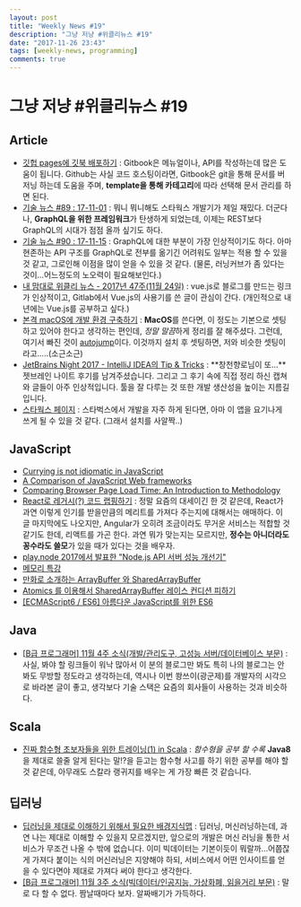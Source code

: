```yaml
---
layout: post
title: "Weekly News #19"
description: "그냥 저냥 #위클리뉴스 #19"
date: "2017-11-26 23:43"
tags: [weekly-news, programming]
comments: true
---
```



# 그냥 저냥 #위클리뉴스 #19



## Article

- [깃헙 pages에 깃북 배포하기](https://beomi.github.io/2017/11/20/Deploy-Gitbook-to-Github-Pages/) : Gitbook은 메뉴얼이나, API를 작성하는데 많은 도움이 됩니다. Github는 사실 코드 호스팅이라면, Gitbook은 git을 통해 문서를 버저닝 하는데 도움을 주며, **template을 통해 카테고리**에 따라 선택해 문서 관리를 하면 된다. 
- [기술 뉴스 #89 : 17-11-01](https://blog.outsider.ne.kr/1327) : 뭐니 뭐니해도 스타웍스 개발기가 제일 재밌다. 더군다나, **GraphQL을 위한 프레임워크**가 탄생하게 되었는데, 이제는 REST보다 GraphQL의 시대가 점점 올까 싶기도 하다.
- [기술 뉴스 #90 : 17-11-15](https://blog.outsider.ne.kr/1330) : GraphQL에 대한 부분이 가장 인상적이기도 하다. 아마 현존하는 API 구조를 GraphQL로 전부를 옮기긴 어려워도 일부는 적용 할 수 있을 것 같고, 그로인해 이점을 많이 얻을 수 있을 것 같다. (물론, 러닝커브가 좀 있다는 것이...어느정도의 노오력이 필요해보인다.)
- [내 맘대로 위클리 뉴스 - 2017년 47주(11월 24일)](https://www.sangkon.com/2017/11/24/sigamdream_weekly_2017_47/) : vue.js로 블로그를 만드는 링크가 인상적이고, Gitlab에서 Vue.js의 사용기를 쓴 글이 관심이 간다. (개인적으로 내년에는 Vue.js를 공부하고 싶다.)
- [본격 macOS에 개발 환경 구축하기](https://subicura.com/2017/11/22/mac-os-development-environment-setup.html) : **MacOS**를 쓴다면, 이 정도는 기본으로 셋팅하고 있어야 한다고 생각하는 편인데, *정말 말끔*하게 정리를 잘 해주셨다. 그런데, 여기서 빠진 것이 [autojump](https://github.com/wting/autojump)이다. 이것까지 설치 후 셋팅하면, 저와 비슷한 셋팅이라고.....(소근소근)
- [JetBrains Night 2017 - IntelliJ IDEA의 Tip & Tricks](http://jojoldu.tistory.com/248) : **창천향로님이 또…**젯브레인 나이트 후기를 남겨주셨습니다. 그리고 그 후기 속에 직접 정리 하신 캡쳐와 글들이 아주 인상적입니다. 툴을 잘 다루는 것 또한 개발 생산성을 높이는 지름길입니다. 
- [스타웍스 페이지](http://xn--9t4ba803ac1m.com/) : 스타벅스에서 개발을 자주 하게 된다면, 아마 이 앱을 요기나게 쓰게 될 수 있을 것 같다. (그래서 설치를 사알짝..)



## JavaScript

- [Currying is not idiomatic in JavaScript](http://2ality.com/2017/11/currying-in-js.html)
- [A Comparison of JavaScript Web frameworks](https://www.sitepen.com/blog/2017/11/10/web-frameworks-conclusions/)
- [Comparing Browser Page Load Time: An Introduction to Methodology](https://hacks.mozilla.org/2017/11/comparing-browser-page-load-time-an-introduction-to-methodology/)
- [React로 레거시(?) 코드 랩핑하기](http://sculove.github.io/blog/2017/11/21/wrappingReact/) : 정말 요즘의 대세이긴 한 것 같은데, React가 과연 이렇게 인기를 받을만큼의 메리트를 가져다 주는지에 대해서는 애매하다. 이 글 마지막에도 나오지만, Angular가 오히려 조금이라도 무거운 서비스는 적합할 것 같기도 한데, 리액트를 가곤 한다. 과연 뭐가 맞는지는 모르지만, **정수는 아니더라도 꽁수라도 쓸모**가 있을 때가 있다는 것을 배우자.
- [play.node 2017에서 발표한 "Node.js API 서버 성능 개선기"](https://blog.outsider.ne.kr/1328)
- [메모리 특강](http://hacks.mozilla.or.kr/2017/11/a-crash-course-in-memory-management/)
- [만화로 소개하는 ArrayBuffer 와 SharedArrayBuffer](http://hacks.mozilla.or.kr/2017/11/a-cartoon-intro-to-arraybuffers-and-sharedarraybuffers/)
- [Atomics 를 이용해서 SharedArrayBuffer 레이스 컨디션 피하기](http://hacks.mozilla.or.kr/2017/11/avoiding-race-conditions-in-sharedarraybuffers-with-atomics/)
- [[ECMAScript6 / ES6] 아름다운 JavaScript를 위한 ES6](http://sanghaklee.tistory.com/54)



## Java

- [[B급 프로그래머] 11월 4주 소식(개발/관리도구, 고성능 서버/데이터베이스 부문)](http://jhrogue.blogspot.kr/2017/11/b-11-4.html) : 사실, 봐야 할 링크들이 워낙 많아서 이 분의 블로그만 봐도 특히 나의 블로그는 안봐도 무방할 정도라고 생각하는데, 역시나 이번 쐉쓰이(광군제)를 개발자의 시각으로 바라본 글이 좋고, 생각보다 기술 스택은 요즘의 회사들이 사용하는 것과 비슷하다. 



## Scala

- [진짜 함수형 초보자들을 위한 트레이닝(1) in Scala](http://hamait.tistory.com/900) : *함수형을 공부 할 수록* **Java8**을 제대로 쓸줄 알게 된다는 말!?을 듣고는 함수형 사고를 하기 위한 공부를 해야 할 것 같은데, 아무래도 스칼라 랭귀지를 배우는 게 가장 빠른 것 같습니다. 



## 딥러닝



- [딥러닝을 제대로 이해하기 위해서 필요한 배경지식맵](http://bahnsville.tistory.com/1155) : 딥러닝, 머신러닝하는데, 과연 나는 제대로 이해할 수 있을지 모르겠지만, 앞으로의 개발은 머신 러닝을 통한 서비스가 무조건 나올 수 밖에 없습니다. 이미 빅데이터는 기본이듯이 뭐랄까...어쭙잖게 가져다 붙이는 식의 머신러닝은 지양해야 하되, 서비스에서 어떤 인사이트를 얻을 수 있다면야 제대로 가져다 써야 한다고 생각한다.
- [[B급 프로그래머] 11월 3주 소식(빅데이터/인공지능, 가상화폐, 읽을거리 부문)](http://jhrogue.blogspot.kr/2017/11/b-11-3.html) : 말로 다 할 수 없다. 짬날때마다 보자. 알짜배기가 가득하다. 
